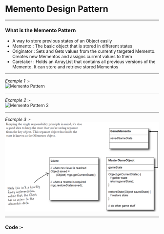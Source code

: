 # Memento Design Pattern

***
### What is the Memento Pattern
-	A way to store previous states of an Object easily
-	Memento : The basic object that is stored in different states
-	Originator : Sets and Gets values from the currently targeted Memento. Creates new Mementos and assigns current values to them
-	Caretaker : Holds an ArrayList that contains all previous versions of the Memento. It can store and retrieve stored Mementos

***
_Example 1_ :-  
![Memento Pattern](http://www.dofactory.com/images/diagrams/net/memento.gif)

***
_Example 2_ :-  
![Memento Pattern 2](https://www.tutorialspoint.com/design_pattern/images/memento_pattern_uml_diagram.jpg)

***
_Example 3_ :-  
![Memento Pattern 3](/assets/image/Memento3.png)

***
### Code :-
<script src="https://gist.github.com/KushalKatta/3f1d242d40a01877cf7d7b11a6182f6f.js"></script>
